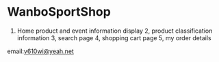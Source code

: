 # WanboSportShop


1. Home product and event information display 
2, product classification information 
3, search page 
4, shopping cart page 
5, my order details

email:v610wi@yeah.net

